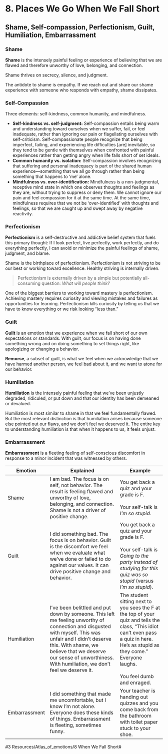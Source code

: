 # 8. Places We Go When We Fall Short
## Shame, Self-compassion, Perfectionism, Guilt, Humiliation, Embarrassment
### Shame
**Shame** is the intensely painful feeling or experience of believing that we are flawed and therefore unworthy of love, belonging, and connection. 

Shame thrives on secrecy, silence, and judgment. 

The antidote to shame is empathy. If we reach out and share our shame experience with someone who responds with empathy, shame dissipates. 

### Self-Compassion
Three elements: self-kindness, common humanity, and mindfulness. 
- **Self-kindness vs. self-judgment:** Self-compassion entails being warm and understanding toward ourselves when we suffer, fail, or feel inadequate, rather than ignoring our pain or flagellating ourselves with self-criticism. Self-compassionate people recognize that being imperfect, failing, and experiencing life difficulties [are] inevitable, so they tend to be gentle with themselves when confronted with painful experiences rather than getting angry when life falls short of set ideals.
- **Common humanity vs. isolation:** Self-compassion involves recognizing that suffering and personal inadequacy is part of the shared human experience—something that we all go through rather than being something that happens to ‘me’ alone.
- **Mindfulness vs. over-identification:** Mindfulness is a non-judgmental, receptive mind state in which one observes thoughts and feelings as they are, without trying to suppress or deny them. We cannot ignore our pain and feel compassion for it at the same time. At the same time, mindfulness requires that we not be ‘over-identified’ with thoughts and feelings, so that we are caught up and swept away by negative reactivity.

### Perfectionism
**Perfectionism** is a self-destructive and addictive belief system that fuels this primary thought: If I look perfect, live perfectly, work perfectly, and do everything perfectly, I can avoid or minimize the painful feelings of shame, judgment, and blame. 

Shame is the birthplace of perfectionism. Perfectionism is not striving to be our best or working toward excellence. Healthy striving is internally driven.
 
> Perfectionism is externally driven by a simple but potentially all- consuming question: *What will people think?* 

One of the biggest barriers to working toward mastery is perfectionism. Achieving mastery requires curiosity and viewing mistakes and failures as opportunities for learning. Perfectionism kills curiosity by telling us that we have to know everything or we risk looking “less than.” 
### Guilt
**Guilt** is an emotion that we experience when we fall short of our own expectations or standards. With guilt, our focus is on having done something wrong and on doing something to set things right, like apologizing or changing a behavior. 

**Remorse**, a subset of guilt, is what we feel when we acknowledge that we have harmed another person, we feel bad about it, and we want to atone for our behavior. 
### Humiliation
**Humiliation** is the intensely painful feeling that we’ve been unjustly degraded, ridiculed, or put down and that our identity has been demeaned or devalued. 

Humiliation is most similar to shame in that we feel fundamentally flawed. But the most relevant distinction is that humiliation arises because someone else pointed out our flaws, and we don’t feel we deserved it. The entire key to understanding humiliation is that when it happens to us, it feels unjust. 
### Embarrassment
**Embarrassment** is a fleeting feeling of self-conscious discomfort in response to a minor incident that was witnessed by others. 

| Emotion       | Explained                                                    | Example                                                      |
|---------------|--------------------------------------------------------------|--------------------------------------------------------------|
| Shame         | I am bad. The focus is on self, not behavior. The result is feeling flawed and unworthy of love, belonging, and connection. Shame is not a driver of positive change. <br> | You get back a quiz and your grade is F. <br><br>Your self-talk is *I’m so stupid*.  |
| Guilt         | I did something bad. The focus is on behavior. Guilt is the discomfort we feel when we evaluate what we’ve done or failed to do against our values. It can drive positive change and behavior.  | You get back a quiz and your grade is F. <br><br>Your self-talk is *Going to the party instead of studying for this quiz was so stupid* (versus *I’m so stupid*).  |
| Humiliation   | I’ve been belittled and put down by someone. This left me feeling unworthy of connection and disgusted with myself. This was unfair and I didn’t deserve this. With shame, we believe that we deserve our sense of unworthiness. With humiliation, we don’t feel we deserve it.  | The student sitting next to you sees the F at the top of your quiz and tells the class, “This idiot can’t even pass a quiz in here. He’s as stupid as they come.” Everyone laughs. <br><br>You feel dumb and enraged.  |
| Embarrassment | I did something that made me uncomfortable, but I know I’m not alone. Everyone does these kinds of things. Embarrassment is fleeting, sometimes funny.  | Your teacher is handing out quizzes and you come back from the bathroom with toilet paper stuck to your shoe.  |

#3 Resources/Atlas_of_emotions/8 When We Fall Short#